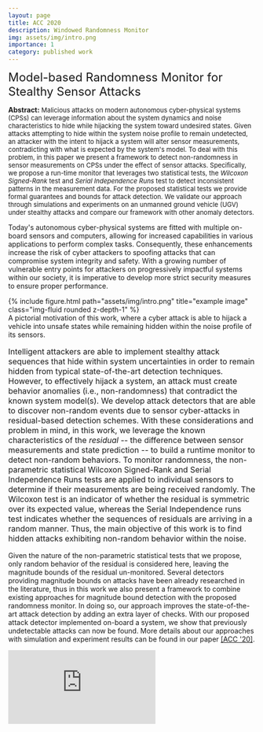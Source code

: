 ```yaml
---
layout: page
title: ACC 2020
description: Windowed Randomness Monitor
img: assets/img/intro.png
importance: 1
category: published work
---
```



<font size="+2.6">Model-based Randomness Monitor for Stealthy Sensor Attacks</font>
<br/>
  
<!-- <img src="https://pauljbonczek.github.io/files/ACC2020.png" style="float:right;margin:0px 0px 0px 15px" width="350" height="210" /> 
<p style="font-size:16.8px;"> -->


<p style="font-size:13px"><span style="font-size:14px"><b>Abstract:</b></span> Malicious attacks on modern autonomous cyber-physical systems (CPSs) can leverage information about the system dynamics and noise characteristics to hide while hijacking the system toward undesired states. Given attacks attempting to hide within the system noise profile to remain undetected, an attacker with the intent to hijack a system will alter sensor measurements, contradicting with what is expected by the system's model. To deal with this problem, in this paper we present a framework to detect non-randomness in sensor measurements on CPSs under the effect of sensor attacks. Specifically, we propose a run-time monitor that leverages two statistical tests, the <i>Wilcoxon Signed-Rank</i> test and <i>Serial Independence Runs</i> test to detect inconsistent patterns in the measurement data. For the proposed statistical tests we provide formal guarantees and bounds for attack detection. We validate our approach through simulations and experiments on an unmanned ground vehicle (UGV) under stealthy attacks and compare our framework with other anomaly detectors.</p>
    
Today's autonomous cyber-physical systems are fitted with multiple on-board sensors and computers, allowing for increased capabilities 
in various applications to perform complex tasks. Consequently, these enhancements increase the risk of cyber attackers to spoofing 
attacks that can compromise system integrity and safety. With a growing number of vulnerable entry points for attackers on progressively 
impactful systems within our society, it is imperative to develop more strict security measures to ensure proper performance.

<div class="row row-cols-1 justify-content-center">
    <!-- <div class="col-sm mt-3 mt-md-0"> -->
    <div class="col-7">
        {% include figure.html path="assets/img/intro.png" title="example image" class="img-fluid rounded z-depth-1" %}
    </div>
</div>
<div class="caption">
    A pictorial motivation of this work, where a cyber attack is able to hijack a vehicle into unsafe states while remaining hidden within the noise profile of its sensors.
</div>





<p style="font-size:16px;">Intelligent attackers are able to implement stealthy attack sequences 
that hide within system uncertainties in order to remain hidden from typical state-of-the-art detection techniques. However, to effectively hijack a system, an attack must create behavior anomalies (i.e., non-randomness) that contradict the known system model(s). We develop attack detectors that are able to discover non-random events due to sensor cyber-attacks in residual-based detection schemes. With these considerations and problem in mind, in this work, we leverage the known characteristics of the <i>residual</i> -- the difference between sensor measurements and state prediction -- to build a runtime monitor to detect non-random behaviors. To monitor randomness, the non-parametric statistical Wilcoxon Signed-Rank and Serial Independence Runs tests are applied to individual sensors to determine if their measurements are being received randomly. The Wilcoxon test is an indicator of whether the residual is symmetric over its expected value, whereas the Serial Independence runs test indicates whether the sequences of residuals are arriving in a random manner. Thus, the main objective of this work is to find hidden attacks exhibiting non-random behavior within the noise.</p>

<p>Given the nature of the non-parametric statistical tests that we propose, only random behavior of the residual is considered here, leaving the magnitude bounds of the residual un-monitored. Several detectors providing magnitude bounds on attacks have been already researched in the literature, thus in this work we also present a framework to combine existing approaches for magnitude bound detection with the proposed randomness monitor. In doing so, our approach improves the state-of-the-art attack detection by adding an extra layer of checks. With our proposed attack detector implemented on-board a system, we show that previously undetectable attacks can now be found. More details about our approaches with simulation 
and experiment results can be found in our paper <a href="https://ieeexplore.ieee.org/document/9147412" target="_blank" rel="noopener noreferrer">[ACC '20]</a>.
</p>

<div class="row row-cols-1 justify-content-center">
    <!-- <div class="col-sm mt-3 mt-md-0"> -->
    <div class="col-7">
        <iframe src="https://www.youtube.com/embed/RmWHkTrjJpA" frameborder="0" allow="accelerometer; autoplay; clipboard-write; encrypted-media; gyroscope; picture-in-picture" allowfullscreen></iframe>
    </div>
</div>

<!-- <div style="width:100%; margin: 0 auto;"><iframe src="https://www.youtube.com/embed/RmWHkTrjJpA" frameborder="0" allow="accelerometer; autoplay; clipboard-write; encrypted-media; gyroscope; picture-in-picture" allowfullscreen></iframe></div> -->

<!-- <a href="https://www.sciencedirect.com/science/article/pii/S2405896320311642" target="_blank" rel="noopener noreferrer">[IFAC '20]</a>, 
  and <a href="https://ieeexplore.ieee.org/document/9482962" target="_blank" rel="noopener noreferrer">[ACC '21]</a>. -->


<!-- Every project has a beautiful feature showcase page.
It's easy to include images in a flexible 3-column grid format.
Make your photos 1/3, 2/3, or full width.

To give your project a background in the portfolio page, just add the img tag to the front matter like so:

    ---
    layout: page
    title: project
    description: a project with a background image
    img: /assets/img/12.jpg
    ---
-->


<!-- You can also put regular text between your rows of images.
Say you wanted to write a little bit about your project before you posted the rest of the images.
You describe how you toiled, sweated, *bled* for your project, and then... you reveal it's glory in the next row of images.


<!--The code is simple.
Just wrap your images with `<div class="col-sm">` and place them inside `<div class="row">` (read more about the <a href="https://getbootstrap.com/docs/4.4/layout/grid/">Bootstrap Grid</a> system).
To make images responsive, add `img-fluid` class to each; for rounded corners and shadows use `rounded` and `z-depth-1` classes.
Here's the code for the last row of images above: -->

<!-- {% raw %}
```html
<div class="row justify-content-sm-center">
    <div class="col-sm-8 mt-3 mt-md-0">
        {% include figure.html path="assets/img/6.jpg" title="example image" class="img-fluid rounded z-depth-1" %}
    </div>
    <div class="col-sm-4 mt-3 mt-md-0">
        {% include figure.html path="assets/img/11.jpg" title="example image" class="img-fluid rounded z-depth-1" %}
    </div>
</div>
```
{% endraw %} -->
